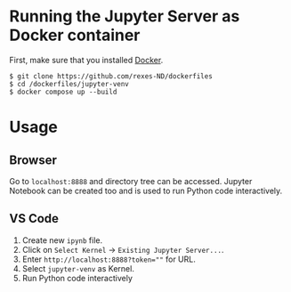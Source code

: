 # Running the Jupyter Server as Docker container
First, make sure that you installed [Docker](https://www.docker.com/).
```
$ git clone https://github.com/rexes-ND/dockerfiles
$ cd /dockerfiles/jupyter-venv
$ docker compose up --build
```

# Usage
## Browser
Go to `localhost:8888` and directory tree can be accessed.
Jupyter Notebook can be created too and is used to run Python code interactively.

## VS Code
1. Create new `ipynb` file.
2. Click on `Select Kernel` -> `Existing Jupyter Server...`.
3. Enter `http://localhost:8888?token=""` for URL.
4. Select `jupyter-venv` as Kernel.
5. Run Python code interactively
